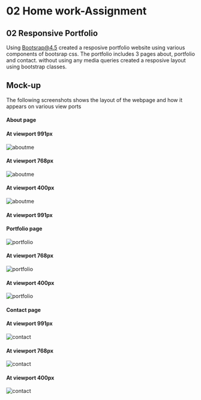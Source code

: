 # 02 Home work-Assignment
## 02 Responsive Portfolio
Using Bootsrap@4.5 created a resposive portfolio website using various components of bootsrap css.
The portfolio includes 3 pages about, portfolio and contact. without using any media queries created a resposive layout using  bootstrap classes.

## Mock-up
The following screenshots shows the layout of the webpage and how it appears on various view ports
#### About page
#### At viewport 991px
![aboutme](/assets/images/index-981.png)
#### At viewport 768px
![aboutme](/assets/images/index-768.png)
#### At viewport 400px
![aboutme](/assets/images/index-400.png)
#### At viewport 991px
#### Portfolio page
![portfolio](/assets/images/portfolio-992.png)
#### At viewport 768px
![portfolio](/assets/images/portfolio-768.png)
#### At viewport 400px
![portfolio](/assets/images/portfolio-400.png)
#### Contact page
#### At viewport 991px
![contact](/assets/images/contact-992.png)
#### At viewport 768px
![contact](/assets/images/contact-768.png)
#### At viewport 400px
![contact](/assets/images/contact-400.png)